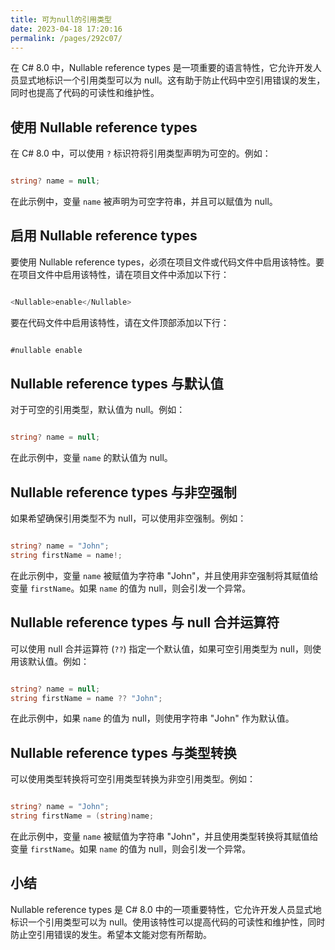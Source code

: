 ```yaml
---
title: 可为null的引用类型
date: 2023-04-18 17:20:16
permalink: /pages/292c07/
---
```


在 C# 8.0 中，Nullable reference types 是一项重要的语言特性，它允许开发人员显式地标识一个引用类型可以为 null。这有助于防止代码中空引用错误的发生，同时也提高了代码的可读性和维护性。
## 使用 Nullable reference types

在 C# 8.0 中，可以使用 `?` 标识符将引用类型声明为可空的。例如：

```csharp

string? name = null;
```



在此示例中，变量 `name` 被声明为可空字符串，并且可以赋值为 null。
## 启用 Nullable reference types

要使用 Nullable reference types，必须在项目文件或代码文件中启用该特性。要在项目文件中启用该特性，请在项目文件中添加以下行：

```php

<Nullable>enable</Nullable>
```



要在代码文件中启用该特性，请在文件顶部添加以下行：

```csharp

#nullable enable
```


## Nullable reference types 与默认值

对于可空的引用类型，默认值为 null。例如：

```csharp

string? name = null;
```



在此示例中，变量 `name` 的默认值为 null。
## Nullable reference types 与非空强制

如果希望确保引用类型不为 null，可以使用非空强制。例如：

```csharp

string? name = "John";
string firstName = name!;
```



在此示例中，变量 `name` 被赋值为字符串 "John"，并且使用非空强制将其赋值给变量 `firstName`。如果 `name` 的值为 null，则会引发一个异常。
## Nullable reference types 与 null 合并运算符

可以使用 null 合并运算符 (`??`) 指定一个默认值，如果可空引用类型为 null，则使用该默认值。例如：

```csharp

string? name = null;
string firstName = name ?? "John";
```



在此示例中，如果 `name` 的值为 null，则使用字符串 "John" 作为默认值。
## Nullable reference types 与类型转换

可以使用类型转换将可空引用类型转换为非空引用类型。例如：

```csharp

string? name = "John";
string firstName = (string)name;
```



在此示例中，变量 `name` 被赋值为字符串 "John"，并且使用类型转换将其赋值给变量 `firstName`。如果 `name` 的值为 null，则会引发一个异常。
## 小结

Nullable reference types 是 C# 8.0 中的一项重要特性，它允许开发人员显式地标识一个引用类型可以为 null。使用该特性可以提高代码的可读性和维护性，同时防止空引用错误的发生。希望本文能对您有所帮助。
